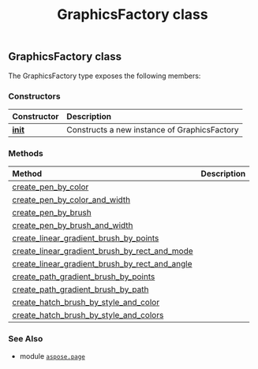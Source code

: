 ﻿---
title: GraphicsFactory class
second_title: Aspose.Page for Python via .NET API References
description: 
type: docs
weight: 50
url: /python-net/aspose.page/graphicsfactory/
is_root: false
---

## GraphicsFactory class



The GraphicsFactory type exposes the following members:

### Constructors
| Constructor | Description |
| :- | :- |
| [__init__](/page/python-net/aspose.page/graphicsfactory/__init__/#) | Constructs a new instance of GraphicsFactory |


### Methods
| Method | Description |
| :- | :- |
| [create_pen_by_color](/page/python-net/aspose.page/graphicsfactory/create_pen_by_color/#aspose.pydrawing.Color) |  |
| [create_pen_by_color_and_width](/page/python-net/aspose.page/graphicsfactory/create_pen_by_color_and_width/#aspose.pydrawing.Color-float) |  |
| [create_pen_by_brush](/page/python-net/aspose.page/graphicsfactory/create_pen_by_brush/#aspose.pydrawing.Brush) |  |
| [create_pen_by_brush_and_width](/page/python-net/aspose.page/graphicsfactory/create_pen_by_brush_and_width/#aspose.pydrawing.Brush-float) |  |
| [create_linear_gradient_brush_by_points](/page/python-net/aspose.page/graphicsfactory/create_linear_gradient_brush_by_points/#aspose.pydrawing.PointF-aspose.pydrawing.PointF-aspose.pydrawing.Color-aspose.pydrawing.Color) |  |
| [create_linear_gradient_brush_by_rect_and_mode](/page/python-net/aspose.page/graphicsfactory/create_linear_gradient_brush_by_rect_and_mode/#aspose.pydrawing.RectangleF-aspose.pydrawing.Color-aspose.pydrawing.Color-aspose.pydrawing.drawing2d.LinearGradientMode) |  |
| [create_linear_gradient_brush_by_rect_and_angle](/page/python-net/aspose.page/graphicsfactory/create_linear_gradient_brush_by_rect_and_angle/#aspose.pydrawing.RectangleF-aspose.pydrawing.Color-aspose.pydrawing.Color-float) |  |
| [create_path_gradient_brush_by_points](/page/python-net/aspose.page/graphicsfactory/create_path_gradient_brush_by_points/#aspose.pydrawing.PointF[]-aspose.pydrawing.drawing2d.WrapMode) |  |
| [create_path_gradient_brush_by_path](/page/python-net/aspose.page/graphicsfactory/create_path_gradient_brush_by_path/#aspose.pydrawing.drawing2d.GraphicsPath) |  |
| [create_hatch_brush_by_style_and_color](/page/python-net/aspose.page/graphicsfactory/create_hatch_brush_by_style_and_color/#aspose.pydrawing.drawing2d.HatchStyle-aspose.pydrawing.Color) |  |
| [create_hatch_brush_by_style_and_colors](/page/python-net/aspose.page/graphicsfactory/create_hatch_brush_by_style_and_colors/#aspose.pydrawing.drawing2d.HatchStyle-aspose.pydrawing.Color-aspose.pydrawing.Color) |  |



### See Also
* module [`aspose.page`](..)
